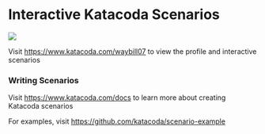 # Interactive Katacoda Scenarios

[![](http://shields.katacoda.com/katacoda/waybill07/count.svg)](https://www.katacoda.com/waybill07 "Get your profile on Katacoda.com")

Visit https://www.katacoda.com/waybill07 to view the profile and interactive scenarios

### Writing Scenarios
Visit https://www.katacoda.com/docs to learn more about creating Katacoda scenarios

For examples, visit https://github.com/katacoda/scenario-example
